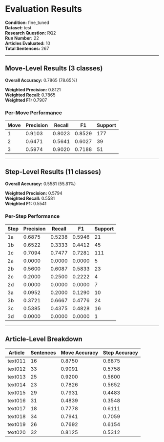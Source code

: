 # Evaluation Results

**Condition:** fine_tuned  
**Dataset:** test  
**Research Question:** RQ2  
**Run Number:** 22  
**Articles Evaluated:** 10  
**Total Sentences:** 267  

---

## Move-Level Results (3 classes)

**Overall Accuracy:** 0.7865 (78.65%)  

**Weighted Precision:** 0.8121  
**Weighted Recall:** 0.7865  
**Weighted F1:** 0.7907  

### Per-Move Performance

| Move | Precision | Recall | F1 | Support |
|------|-----------|--------|----|---------|
| 1 | 0.9103 | 0.8023 | 0.8529 | 177 |
| 2 | 0.6471 | 0.5641 | 0.6027 | 39 |
| 3 | 0.5974 | 0.9020 | 0.7188 | 51 |

---

## Step-Level Results (11 classes)

**Overall Accuracy:** 0.5581 (55.81%)  

**Weighted Precision:** 0.5794  
**Weighted Recall:** 0.5581  
**Weighted F1:** 0.5541  

### Per-Step Performance

| Step | Precision | Recall | F1 | Support |
|------|-----------|--------|----|---------|
| 1a | 0.6875 | 0.5238 | 0.5946 | 21 |
| 1b | 0.6522 | 0.3333 | 0.4412 | 45 |
| 1c | 0.7094 | 0.7477 | 0.7281 | 111 |
| 2a | 0.0000 | 0.0000 | 0.0000 | 5 |
| 2b | 0.5600 | 0.6087 | 0.5833 | 23 |
| 2c | 0.2000 | 0.2500 | 0.2222 | 4 |
| 2d | 0.0000 | 0.0000 | 0.0000 | 7 |
| 3a | 0.0952 | 0.2000 | 0.1290 | 10 |
| 3b | 0.3721 | 0.6667 | 0.4776 | 24 |
| 3c | 0.5385 | 0.4375 | 0.4828 | 16 |
| 3d | 0.0000 | 0.0000 | 0.0000 | 1 |

---

## Article-Level Breakdown

| Article | Sentences | Move Accuracy | Step Accuracy |
|---------|-----------|---------------|---------------|
| text011 | 16 | 0.8750 | 0.6875 |
| text012 | 33 | 0.9091 | 0.5758 |
| text013 | 25 | 0.9200 | 0.5600 |
| text014 | 23 | 0.7826 | 0.5652 |
| text015 | 29 | 0.7931 | 0.4483 |
| text016 | 31 | 0.4839 | 0.3548 |
| text017 | 18 | 0.7778 | 0.6111 |
| text018 | 34 | 0.7941 | 0.7059 |
| text019 | 26 | 0.7692 | 0.6154 |
| text020 | 32 | 0.8125 | 0.5312 |

